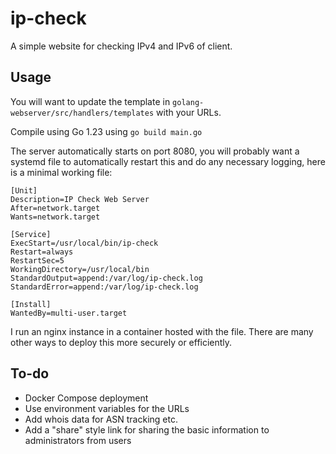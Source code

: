 # ip-check

A simple website for checking IPv4 and IPv6 of client.

## Usage

You will want to update the template in `golang-webserver/src/handlers/templates` with your URLs. 

Compile using Go 1.23 using `go build main.go`

The server automatically starts on port 8080, you will probably want a systemd file to automatically restart this and do any necessary logging, here is a minimal working file:

```
[Unit]
Description=IP Check Web Server
After=network.target
Wants=network.target

[Service]
ExecStart=/usr/local/bin/ip-check
Restart=always
RestartSec=5
WorkingDirectory=/usr/local/bin
StandardOutput=append:/var/log/ip-check.log
StandardError=append:/var/log/ip-check.log

[Install]
WantedBy=multi-user.target
```

I run an nginx instance in a container hosted with the file. There are many other ways to deploy this more securely or efficiently. 

## To-do

- Docker Compose deployment
- Use environment variables for the URLs
- Add whois data for ASN tracking etc.
- Add a "share" style link for sharing the basic information to administrators from users
